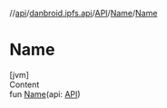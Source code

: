//[api](../../../index.md)/[danbroid.ipfs.api](../../index.md)/[API](../index.md)/[Name](index.md)/[Name](-name.md)



# Name  
[jvm]  
Content  
fun [Name](-name.md)(api: [API](../index.md))  



